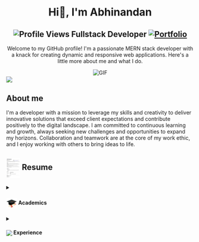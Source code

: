 <!--
**AbhinandanDaksh/AbhinandanDaksh** is a ✨ _special_ ✨ repository because its `README.md` (this file) appears on your GitHub profile.

Here are some ideas to get you started:

- 🔭 I’m currently working on ...
- 🌱 I’m currently learning ...
- 👯 I’m looking to collaborate on ...
- 🤔 I’m looking for help with ...
- 💬 Ask me about ...
- 📫 How to reach me: ...
- 😄 Pronouns: ...
- ⚡ Fun fact: ...
-->
<h1 align="center">Hi👋, I'm Abhinandan</h1>
<h2 align="center">
  <img src="https://komarev.com/ghpvc/?username=AbhinandanDakshxxxxxxxxxxxxxx&color=dc143c&style=for-the-badge" alt="Profile Views" style="height:21px;">
  Fullstack Developer
  <a href="https://portfolio-jade-two-40.vercel.app/">
    <img src="https://img.shields.io/badge/Portfolio-543DE0?style=for-the-badge&logo=About.me&logoColor=white" alt="Portfolio" style="height:22px;">
  </a>
</h2>
<div align="center">
  <p>Welcome to my GitHub profile! I'm a passionate MERN stack developer with a knack for creating dynamic and responsive web applications. Here's a little more about me and what I do.</p>
 <img alt="GIF" src="https://media4.giphy.com/media/11KzOet1ElBDz2/giphy.gif?cid=6c09b952ufa3xxbbm0mpuadm2zaik3wjp4m9luz2ly0lyz8d&ep=v1_internal_gif_by_id&rid=giphy.gif&ct=g" />
</div>
<img align ='center' src="https://i.giphy.com/media/v1.Y2lkPTc5MGI3NjExdjh2dDM4bDhyYzM5NmppaHJ6dG56Mmh3bTkyanFkdWRvZ3R1cGoycSZlcD12MV9pbnRlcm5hbF9naWZfYnlfaWQmY3Q9ZQ/LOnt6uqjD9OexmQJRB/giphy.gif" width="37" /><h2>About me</h2>
I'm a developer with a mission to leverage my skills and creativity to deliver innovative solutions that exceed client expectations and contribute positively to the digital landscape. I am committed to continuous learning and growth, always seeking new challenges and opportunities to expand my horizons. Collaboration and teamwork are at the core of my work ethic, and I enjoy working with others to bring ideas to life.



 <summary>
    <h2> 
      <img align="center" src="https://github.com/AbhinandanDaksh/AbhinandanDaksh/blob/main/icons/Abhinandan_Resume.jpg" width="37" /> 
    Resume
    </h2>
</summary>


 <details>
  <summary><h4> <img align="center" src="https://github.com/AbhinandanDaksh/AbhinandanDaksh/blob/main/icons/giphy.gif" width="29"/> Academics</h4></summary>
  <h3>R D Engineering College 2024</h3>
  <span><img src="https://img.shields.io/badge/BTECH-AKTU-1877F2?style=for-the-badge"></span>
  <span><img src="https://img.shields.io/badge/GPA-7.4-EFEEE9?style=for-the-badge"></span>
 </details>

 <details>
  <summary><h4> <img align="center" src="https://github.com/[AbhinandanDaksh]/[AbhinandanDaksh]/blob/main/icons/experience.gif" width="29"/> Experience</h4></summary>
   <h4>Intern</h4> at ICT Academy,
   <br>
    - Supported staff members in their daily tasks, reducing workload burden and allowing for increased focus on higher-
priority assignments.
   <br>
    - Gained valuable experience working within a specific industry, applying learned concepts directly into relevant
work situations.
 </details>

